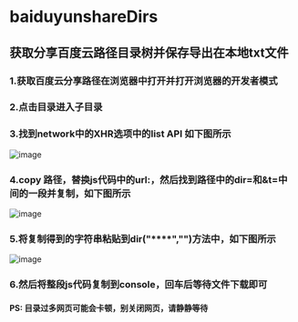 # baiduyunshareDirs
## 获取分享百度云路径目录树并保存导出在本地txt文件
### 1.获取百度云分享路径在浏览器中打开并打开浏览器的开发者模式
### 2.点击目录进入子目录
### 3.找到network中的XHR选项中的list API 如下图所示

![image](https://user-images.githubusercontent.com/15123605/119925163-7945e700-bfa7-11eb-803f-1fc73cc197f8.png)
### 4.copy 路径，替换js代码中的url:，然后找到路径中的dir=和&t=中间的一段并复制，如下图所示
![image](https://user-images.githubusercontent.com/15123605/119925423-025d1e00-bfa8-11eb-834b-bd32cfdb8d81.png)
### 5.将复制得到的字符串粘贴到dir("****","")方法中，如下图所示
![image](https://user-images.githubusercontent.com/15123605/119925531-39333400-bfa8-11eb-8bde-228b73c14deb.png)

### 6.然后将整段js代码复制到console，回车后等待文件下载即可

#### PS: 目录过多网页可能会卡顿，别关闭网页，请静静等待

